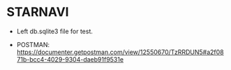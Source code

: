 # STARNAVI

- Left db.sqlite3 file for test.



- POSTMAN: https://documenter.getpostman.com/view/12550670/TzRRDUN5#a2f0871b-bcc4-4029-9304-daeb91f9531e
